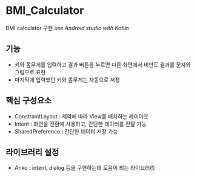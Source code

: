 # BMI_Calculator
BMI calculator 구현
*use Android studio with Kotlin*

## 기능
+ 키와 몸무게를 입력하고 결과 버튼을 누르면 다른 화면에서 비만도 결과를 문자와 그림으로 표현
+ 마지막에 입력했던 키와 몸무게는 자동으로 저장

## 핵심 구성요소
+ ConstraintLayout : 제약에 따라 View를 배치하는 레이아웃
+ Intent : 화면을 전환에 사용하고, 간단한 데이터를 전달 가능
+ SharedPreference : 간단한 데이터 저장 가능

## 라이브러리 설정 
+ Anko : intent, dialog 등을 구현하는데 도움이 되는 라이브러리

